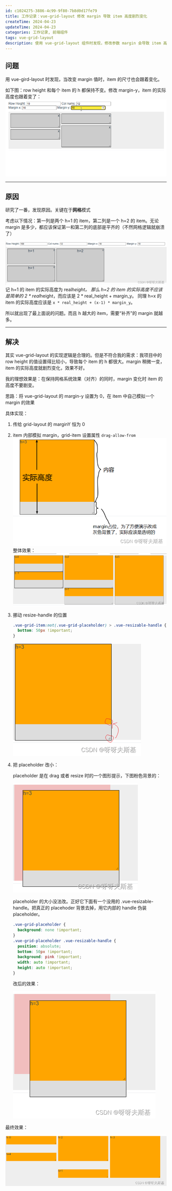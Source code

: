 ```yaml
---
id: c1024275-3886-4c99-9f80-7b8d0d17fe79
title: 工作记录：vue-grid-layout 修改 margin 导致 item 高度剧烈变化
createTime: 2024-04-23
updateTime: 2024-04-23
categories: 工作记录, 前端组件
tags: vue-grid-layout
description: 使用 vue-grid-layout 组件时发现，修改参数 margin 会导致 item 高度剧烈变化。这是因为此组件为了保持“网格”对齐，使 item 的高度和 margin 相关。解决方法见文章。
---
```


## 问题

用 vue-gird-layout 时发现，当改变 margin 值时，item 的尺寸也会跟着变化。

如下图：row height 和每个 item 的 h 都保持不变。修改 margin-y，item 的实际高度也跟着变了：
![在这里插入图片描述](..\post-assets\f936cc27-4b01-4c97-b13b-6db1a8b56f38.png)

---

## 原因

研究了一番，发现原因。关键在于**网格**模式

考虑以下情况：第一列是两个 h=1 的 item，第二列是一个 h=2 的 item。无论 margin 是多少，都应该保证第一和第二列的底部是平齐的（不然网格逻辑就崩溃了）

![在这里插入图片描述](..\post-assets\312abae9-c26f-4ed9-8e95-9716e1ad5e35.png)
记 h=1 的 item 的实际高度为 real*height。
那么 h=2 的 item 的实际高度不应该是简单的 2 * real*height，而应该是 2 * real_height + margin_y。
同理 h=x 的 item 的实际高度应该是 `x * real_height + (x-1) * margin_y`。

所以就出现了最上面说的问题。而且 h 越大的 item，需要“补齐”的 margin 就越多。

---

## 解决

其实 vue-grid-layout 的实现逻辑是合理的。但是不符合我的需求：我项目中的 row height 的值设置得比较小，导致每个 item 的 h 都很大。margin 稍微一变，item 的实际高度就剧烈变化，效果不好。

我的理想效果是：在保持网格系统效果（对齐）的同时，margin 变化时 item 的高度不要剧变。

思路：将 vue-grid-layout 的 margin-y 设置为 0，在 item 中自己模拟一个 margin 的效果

具体实现：

1. 传给 grid-layout 的 marginY 恒为 0
2. item 内部模拟 margin，grid-item 设置属性 `drag-allow-from`
   ![在这里插入图片描述](..\post-assets\c21f2247-5087-4031-9705-4e5961065e19.png)
   整体效果：
   ![在这里插入图片描述](..\post-assets\24fadbbf-fe3c-460b-9e81-33acd655565e.png)
3. 挪动 resize-handle 的位置
   ```css
   .vue-grid-item:not(.vue-grid-placeholder) > .vue-resizable-handle {
     bottom: 50px !important;
   }
   ```
   ![在这里插入图片描述](..\post-assets\951c7f80-c992-4ee6-865c-c2f059818bbc.png)
4. 把 placeholder 改小：

   placeholder 是在 drag 或者 resize 时的一个图形提示，下图粉色背景的：

   ![在这里插入图片描述](..\post-assets\0a605659-33c2-4e2d-a96e-6fba3425d06b.png)

   placeholder 的大小没法改。正好它下面有一个没用的 .vue-resizable-handle。把真正的 placehoder 背景去掉，用它内部的 handle 伪装 placeholder。

   ```css
   .vue-grid-placeholder {
     background: none !important;
   }
   .vue-grid-placeholder .vue-resizable-handle {
     position: absolute;
     bottom: 50px !important;
     background: pink !important;
     width: auto !important;
     height: auto !important;
   }
   ```

   改后的效果：

   ![在这里插入图片描述](..\post-assets\d8787ff3-d003-4d56-b4fa-2e6e88f53faf.png)

最终效果：

![在这里插入图片描述](..\post-assets\7934da92-9a46-45ed-b6ff-ffd36703e3a0.png)
